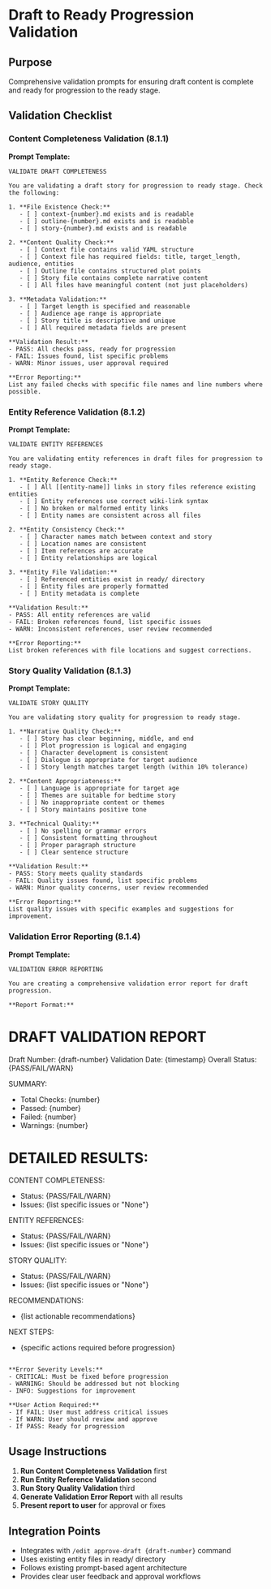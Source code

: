 # Draft to Ready Progression Validation

## Purpose
Comprehensive validation prompts for ensuring draft content is complete and ready for progression to the ready stage.

## Validation Checklist

### Content Completeness Validation (8.1.1)

**Prompt Template:**
```
VALIDATE DRAFT COMPLETENESS

You are validating a draft story for progression to ready stage. Check the following:

1. **File Existence Check:**
   - [ ] context-{number}.md exists and is readable
   - [ ] outline-{number}.md exists and is readable  
   - [ ] story-{number}.md exists and is readable

2. **Content Quality Check:**
   - [ ] Context file contains valid YAML structure
   - [ ] Context file has required fields: title, target_length, audience, entities
   - [ ] Outline file contains structured plot points
   - [ ] Story file contains complete narrative content
   - [ ] All files have meaningful content (not just placeholders)

3. **Metadata Validation:**
   - [ ] Target length is specified and reasonable
   - [ ] Audience age range is appropriate
   - [ ] Story title is descriptive and unique
   - [ ] All required metadata fields are present

**Validation Result:**
- PASS: All checks pass, ready for progression
- FAIL: Issues found, list specific problems
- WARN: Minor issues, user approval required

**Error Reporting:**
List any failed checks with specific file names and line numbers where possible.
```

### Entity Reference Validation (8.1.2)

**Prompt Template:**
```
VALIDATE ENTITY REFERENCES

You are validating entity references in draft files for progression to ready stage.

1. **Entity Reference Check:**
   - [ ] All [[entity-name]] links in story files reference existing entities
   - [ ] Entity references use correct wiki-link syntax
   - [ ] No broken or malformed entity links
   - [ ] Entity names are consistent across all files

2. **Entity Consistency Check:**
   - [ ] Character names match between context and story
   - [ ] Location names are consistent
   - [ ] Item references are accurate
   - [ ] Entity relationships are logical

3. **Entity File Validation:**
   - [ ] Referenced entities exist in ready/ directory
   - [ ] Entity files are properly formatted
   - [ ] Entity metadata is complete

**Validation Result:**
- PASS: All entity references are valid
- FAIL: Broken references found, list specific issues
- WARN: Inconsistent references, user review recommended

**Error Reporting:**
List broken references with file locations and suggest corrections.
```

### Story Quality Validation (8.1.3)

**Prompt Template:**
```
VALIDATE STORY QUALITY

You are validating story quality for progression to ready stage.

1. **Narrative Quality Check:**
   - [ ] Story has clear beginning, middle, and end
   - [ ] Plot progression is logical and engaging
   - [ ] Character development is consistent
   - [ ] Dialogue is appropriate for target audience
   - [ ] Story length matches target length (within 10% tolerance)

2. **Content Appropriateness:**
   - [ ] Language is appropriate for target age
   - [ ] Themes are suitable for bedtime story
   - [ ] No inappropriate content or themes
   - [ ] Story maintains positive tone

3. **Technical Quality:**
   - [ ] No spelling or grammar errors
   - [ ] Consistent formatting throughout
   - [ ] Proper paragraph structure
   - [ ] Clear sentence structure

**Validation Result:**
- PASS: Story meets quality standards
- FAIL: Quality issues found, list specific problems
- WARN: Minor quality concerns, user review recommended

**Error Reporting:**
List quality issues with specific examples and suggestions for improvement.
```

### Validation Error Reporting (8.1.4)

**Prompt Template:**
```
VALIDATION ERROR REPORTING

You are creating a comprehensive validation error report for draft progression.

**Report Format:**
```
DRAFT VALIDATION REPORT
=======================
Draft Number: {draft-number}
Validation Date: {timestamp}
Overall Status: {PASS/FAIL/WARN}

SUMMARY:
- Total Checks: {number}
- Passed: {number}
- Failed: {number}
- Warnings: {number}

DETAILED RESULTS:
================

CONTENT COMPLETENESS:
- Status: {PASS/FAIL/WARN}
- Issues: {list specific issues or "None"}

ENTITY REFERENCES:
- Status: {PASS/FAIL/WARN}
- Issues: {list specific issues or "None"}

STORY QUALITY:
- Status: {PASS/FAIL/WARN}
- Issues: {list specific issues or "None"}

RECOMMENDATIONS:
- {list actionable recommendations}

NEXT STEPS:
- {specific actions required before progression}
```

**Error Severity Levels:**
- CRITICAL: Must be fixed before progression
- WARNING: Should be addressed but not blocking
- INFO: Suggestions for improvement

**User Action Required:**
- If FAIL: User must address critical issues
- If WARN: User should review and approve
- If PASS: Ready for progression
```

## Usage Instructions

1. **Run Content Completeness Validation** first
2. **Run Entity Reference Validation** second
3. **Run Story Quality Validation** third
4. **Generate Validation Error Report** with all results
5. **Present report to user** for approval or fixes

## Integration Points

- Integrates with `/edit approve-draft {draft-number}` command
- Uses existing entity files in ready/ directory
- Follows existing prompt-based agent architecture
- Provides clear user feedback and approval workflows
